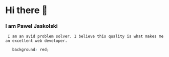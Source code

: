 # Hi there 👋

### I am Pawel Jaskolski

``` I am an avid problem solver. I believe this quality is what makes me an excellent web developer.```



<!--
**PawelPavo/PawelPavo** is a ✨ _special_ ✨ repository because its `README.md` (this file) appears on your GitHub profile.

Here are some ideas to get you started:

- Developed responsive web and mobile applications through the use of Typescript, Javascript, NodeJS, and backend using MySQL, Node.js with Express.js, and JWT.
- Built RESTful APIs to fetch backend data seamlessly communicating with frontend endpoints.
- Implemented React.js structuring for user authentication by utilizing BCrypt with Passport JS Strategies.
- Developed custom e-commerce solutions using Wix, which included building special functionality using HTML, SASS, and JavaScript.
- Developed back-end CRON operations for Heroku servers.
- Developed back-end random barcode generator (3 million uniques in under 30 seconds with 5% repeat rate) for a POS system that included generated CSV formatted     file for download.
-->

```css
   background: red;
```

